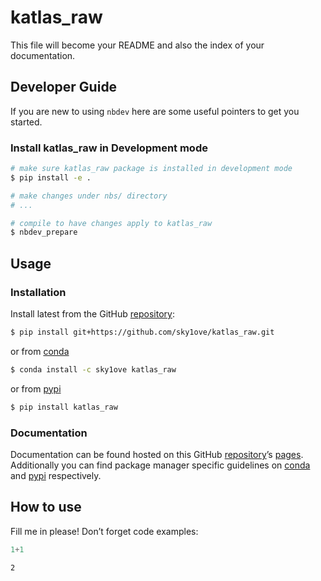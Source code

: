 # katlas_raw


<!-- WARNING: THIS FILE WAS AUTOGENERATED! DO NOT EDIT! -->

This file will become your README and also the index of your
documentation.

## Developer Guide

If you are new to using `nbdev` here are some useful pointers to get you
started.

### Install katlas_raw in Development mode

``` sh
# make sure katlas_raw package is installed in development mode
$ pip install -e .

# make changes under nbs/ directory
# ...

# compile to have changes apply to katlas_raw
$ nbdev_prepare
```

## Usage

### Installation

Install latest from the GitHub
[repository](https://github.com/sky1ove/katlas_raw):

``` sh
$ pip install git+https://github.com/sky1ove/katlas_raw.git
```

or from [conda](https://anaconda.org/sky1ove/katlas_raw)

``` sh
$ conda install -c sky1ove katlas_raw
```

or from [pypi](https://pypi.org/project/katlas_raw/)

``` sh
$ pip install katlas_raw
```

### Documentation

Documentation can be found hosted on this GitHub
[repository](https://github.com/sky1ove/katlas_raw)’s
[pages](https://sky1ove.github.io/katlas_raw/). Additionally you can
find package manager specific guidelines on
[conda](https://anaconda.org/sky1ove/katlas_raw) and
[pypi](https://pypi.org/project/katlas_raw/) respectively.

## How to use

Fill me in please! Don’t forget code examples:

``` python
1+1
```

    2
